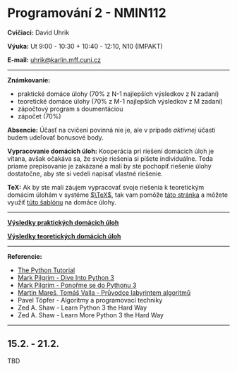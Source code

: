 # Programování 2 - NMIN112

**Cvičiaci:** David Uhrik

**Výuka:** Ut 9:00 - 10:30 + 10:40 - 12:10, N10 (IMPAKT)

**E-mail:** uhrik@karlin.mff.cuni.cz

---

**Známkovanie:**
* praktické domáce úlohy (70% z N-1 najlepších výsledkov z N zadaní)
* teoretické domáce úlohy (70% z M-1 najlepších výsledkov z M zadaní)
* zápočtový program s doumentáciou
* zápočet (70%)

**Absencie:** Účasť na cvičení povinná nie je, ale v prípade _aktívnej_ účasti budem udeľovať bonusové body.

**Vypracovanie domácich úloh:** Kooperácia pri riešení domácich úloh je vítana, avšak očakáva sa, že svoje riešenia si píšete individuálne. Teda priame prepisovanie je zakázané a mali by ste pochopiť riešenie úlohy dostatočne, aby ste si vedeli napisať vlastné riešenie.

**TeX:** Ak by ste mali záujem vypracovať svoje riešenia k teoretickým domácim úlohám v systéme [$`\TeX`$](https://en.wikipedia.org/wiki/TeX), tak vam pomôže [táto stránka](https://www.overleaf.com/learn/latex/Learn_LaTeX_in_30_minutes) a môžete využiť [túto šablónu](https://www.overleaf.com/read/pcztzvcjycbj) na domáce úlohy.

---

[**Výsledky praktických domácich úloh**](practical_hw.md)

[**Výsledky teoretických domácich úloh**](theoretical_hw.md)

---

**Referencie:**
* [The Python Tutorial](https://docs.python.org/3/tutorial/index.html)
* [Mark Pilgrim - Dive Into Python 3](https://diveintopython3.net/index.html)
* [Mark Pilgrim - Ponořme se do Pythonu 3](http://diveintopython3.py.cz/index.html)
* [Martin Mareš, Tomáš Valla - Průvodce labyrintem algoritmů](http://pruvodce.ucw.cz/)
* Pavel Töpfer -  Algoritmy a programovací techniky
* Zed A. Shaw - Learn Python 3 the Hard Way
* Zed A. Shaw - Learn More Python 3 the Hard Way

---

## 15.2. - 21.2.

TBD